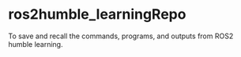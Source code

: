 # ros2humble_learningRepo
To save and recall the commands, programs, and outputs from ROS2 humble learning. 
